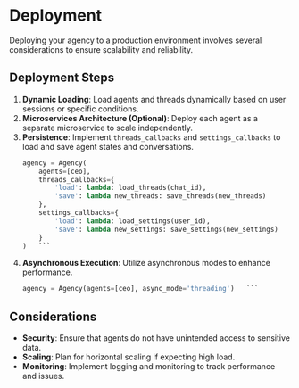 # Deployment

Deploying your agency to a production environment involves several considerations to ensure scalability and reliability.

## Deployment Steps

1. **Dynamic Loading**: Load agents and threads dynamically based on user sessions or specific conditions.
2. **Microservices Architecture (Optional)**: Deploy each agent as a separate microservice to scale independently.
3. **Persistence**: Implement `threads_callbacks` and `settings_callbacks` to load and save agent states and conversations.
   ```python
   agency = Agency(
       agents=[ceo],
       threads_callbacks={
           'load': lambda: load_threads(chat_id),
           'save': lambda new_threads: save_threads(new_threads)
       },
       settings_callbacks={
           'load': lambda: load_settings(user_id),
           'save': lambda new_settings: save_settings(new_settings)
       }
   )   ```

4. **Asynchronous Execution**: Utilize asynchronous modes to enhance performance.
   ```python
   agency = Agency(agents=[ceo], async_mode='threading')   ```

## Considerations

- **Security**: Ensure that agents do not have unintended access to sensitive data.
- **Scaling**: Plan for horizontal scaling if expecting high load.
- **Monitoring**: Implement logging and monitoring to track performance and issues. 